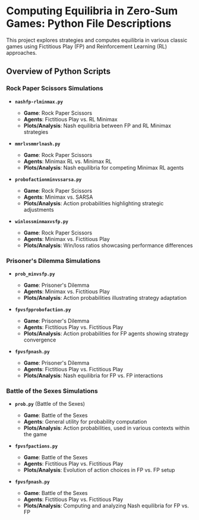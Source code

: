 # Computing Equilibria in Zero-Sum Games: Python File Descriptions

This project explores strategies and computes equilibria in various classic games using Fictitious Play (FP) and Reinforcement Learning (RL) approaches.

## Overview of Python Scripts

### Rock Paper Scissors Simulations
- **`nashfp-rlminmax.py`**
  - **Game**: Rock Paper Scissors
  - **Agents**: Fictitious Play vs. RL Minimax
  - **Plots/Analysis**: Nash equilibria between FP and RL Minimax strategies

- **`mmrlvsmmrlnash.py`**
  - **Game**: Rock Paper Scissors
  - **Agents**: Minimax RL vs. Minimax RL
  - **Plots/Analysis**: Nash equilibria for competing Minimax RL agents

- **`probofactionminvssarsa.py`**
  - **Game**: Rock Paper Scissors
  - **Agents**: Minimax vs. SARSA
  - **Plots/Analysis**: Action probabilities highlighting strategic adjustments

- **`winlossminmaxvsfp.py`**
  - **Game**: Rock Paper Scissors
  - **Agents**: Minimax vs. Fictitious Play
  - **Plots/Analysis**: Win/loss ratios showcasing performance differences

### Prisoner's Dilemma Simulations
- **`prob_minvsfp.py`**
  - **Game**: Prisoner's Dilemma
  - **Agents**: Minimax vs. Fictitious Play
  - **Plots/Analysis**: Action probabilities illustrating strategy adaptation

- **`fpvsfpprobofaction.py`**
  - **Game**: Prisoner's Dilemma
  - **Agents**: Fictitious Play vs. Fictitious Play
  - **Plots/Analysis**: Action probabilities for FP agents showing strategy convergence

- **`fpvsfpnash.py`**
  - **Game**: Prisoner's Dilemma
  - **Agents**: Fictitious Play vs. Fictitious Play
  - **Plots/Analysis**: Nash equilibria for FP vs. FP interactions

### Battle of the Sexes Simulations
- **`prob.py`** (Battle of the Sexes)
  - **Game**: Battle of the Sexes
  - **Agents**: General utility for probability computation
  - **Plots/Analysis**: Action probabilities, used in various contexts within the game

- **`fpvsfpactions.py`**
  - **Game**: Battle of the Sexes
  - **Agents**: Fictitious Play vs. Fictitious Play
  - **Plots/Analysis**: Evolution of action choices in FP vs. FP setup

- **`fpvsfpnash.py`**
  - **Game**: Battle of the Sexes
  - **Agents**: Fictitious Play vs. Fictitious Play
  - **Plots/Analysis**: Computing and analyzing Nash equilibria for FP vs. FP
